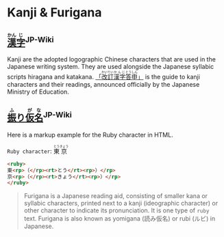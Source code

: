 # Kanji & Furigana

## [<ruby>漢<rp>（</rp><rt>かん</rt><rp>）</rp>字<rp>（</rp><rt>じ</rt><rp>）</rp></ruby>](https://ja.wikipedia.org/wiki/日本における漢字)<sup>JP-Wiki</sup>

Kanji are the adopted logographic Chinese characters that are used in the Japanese writing system. They are used alongside the Japanese syllabic scripts hiragana and katakana. [「<ruby>改訂<rp>（</rp><rt>かいてい</rt><rp>）</rp>漢字<rp>（</rp><rt>かんじ</rt><rp>）</rp>答申<rp>（</rp><rt>とうしん</rt><rp>）</rp></ruby>」](https://web.archive.org/web/20130612203642/http://www.bunka.go.jp/bunkashingikai/soukai/pdf/kaitei_kanji_toushin.pdf) is the guide to kanji characters and their readings, announced officially by the Japanese Ministry of Education.

## [<ruby>振<rp>（</rp><rt>ふ</rt><rp>）</rp>り<rp>（</rp><rt></rt><rp>）</rp>仮<rp>（</rp><rt>が</rt><rp>）</rp>名<rp>（</rp><rt>な</rt><rp>）</rp></ruby>](https://ja.wikipedia.org/wiki/振り仮名)<sup>JP-Wiki</sup>

Here is a markup example for the Ruby character in HTML.

`Ruby character`: <ruby>東<rp>（</rp><rt>とう</rt><rp>）</rp>京<rp>（</rp><rt>きょう</rt><rp>）</rp></ruby>

```html
<ruby>
東<rp>（</rp><rt>とう</rt><rp>）</rp>
京<rp>（</rp><rt>きょう</rt><rp>）</rp>
</ruby>
```

> Furigana is a Japanese reading aid, consisting of smaller kana or syllabic characters, printed next to a kanji (ideographic character) or other character to indicate its pronunciation. It is one type of `ruby` text. Furigana is also known as yomigana (読み仮名) or rubi (ルビ) in Japanese.
